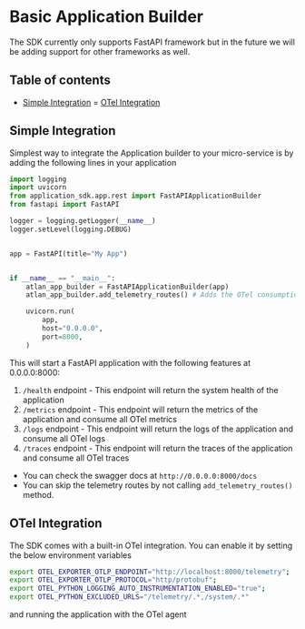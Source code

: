 # Basic Application Builder

The SDK currently only supports FastAPI framework but in the future we will be adding support for other frameworks as well.

## Table of contents
- [Simple Integration](#simple-integration)
= [OTel Integration](#otel-integration)


## Simple Integration
Simplest way to integrate the Application builder to your micro-service is by adding the following lines in your application
```python
import logging
import uvicorn
from application_sdk.app.rest import FastAPIApplicationBuilder
from fastapi import FastAPI

logger = logging.getLogger(__name__)
logger.setLevel(logging.DEBUG)


app = FastAPI(title="My App")


if __name__ == "__main__":
    atlan_app_builder = FastAPIApplicationBuilder(app)
    atlan_app_builder.add_telemetry_routes() # Adds the OTel consumption API routes

    uvicorn.run(
        app,
        host="0.0.0.0",
        port=8000,
    )
```
This will start a FastAPI application with the following features at 0.0.0.0:8000:
1. `/health` endpoint - This endpoint will return the system health of the application
2. `/metrics` endpoint - This endpoint will return the metrics of the application and consume all OTel metrics
3. `/logs` endpoint - This endpoint will return the logs of the application and consume all OTel logs
4. `/traces` endpoint - This endpoint will return the traces of the application and consume all OTel traces

- You can check the swagger docs at `http://0.0.0.0:8000/docs`
- You can skip the telemetry routes by not calling `add_telemetry_routes()` method.

## OTel Integration
The SDK comes with a built-in OTel integration. You can enable it by setting the below environment variables
```bash
export OTEL_EXPORTER_OTLP_ENDPOINT="http://localhost:8000/telemetry";
export OTEL_EXPORTER_OTLP_PROTOCOL="http/protobuf";
export OTEL_PYTHON_LOGGING_AUTO_INSTRUMENTATION_ENABLED="true";
export OTEL_PYTHON_EXCLUDED_URLS="/telemetry/.*,/system/.*"
```
and running the application with the OTel agent